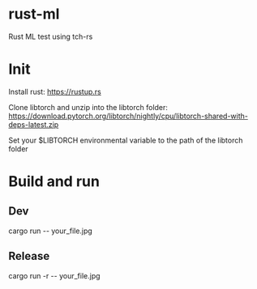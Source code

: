 # rust-ml
Rust ML test using tch-rs

# Init
Install rust: https://rustup.rs

Clone libtorch and unzip into the libtorch folder: https://download.pytorch.org/libtorch/nightly/cpu/libtorch-shared-with-deps-latest.zip

Set your $LIBTORCH environmental variable to the path of the libtorch folder

# Build and run
## Dev
cargo run -- your_file.jpg

## Release
cargo run -r -- your_file.jpg
